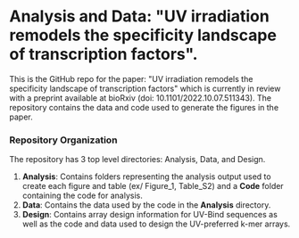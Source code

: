 # Analysis and Data: "UV irradiation remodels the specificity landscape of transcription factors". 

This is the GitHub repo for the paper: "UV irradiation remodels the specificity landscape of transcription factors" which is currently in 
review with a preprint available at bioRxiv (doi: 10.1101/2022.10.07.511343). The repository contains the 
data and code used to generate the figures in the paper. 

### Repository Organization

The repository has 3 top level directories: Analysis, Data, and Design.

1. **Analysis**: Contains folders representing the analysis output used to create each figure and table (ex/ Figure_1, Table_S2) and a **Code**
folder containing the code for analysis.
2. **Data**: Contains the data used by the code in the **Analysis** directory.
3. **Design**: Contains array design information for UV-Bind sequences as well as the code and data used to design the UV-preferred k-mer arrays. 
